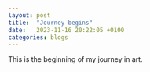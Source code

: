 ```yaml
---
layout: post
title:  "Journey begins"
date:   2023-11-16 20:22:05 +0100
categories: blogs
---
```


This is the beginning of my journey in art.
